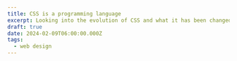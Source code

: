 ```yaml
---
title: CSS is a programming language
excerpt: Looking into the evolution of CSS and what it has been changed into
draft: true
date: 2024-02-09T06:00:00.000Z
tags:
  - web design
---
```


